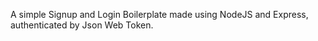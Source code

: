 A simple Signup and Login Boilerplate made using NodeJS and Express, authenticated by Json Web Token.
